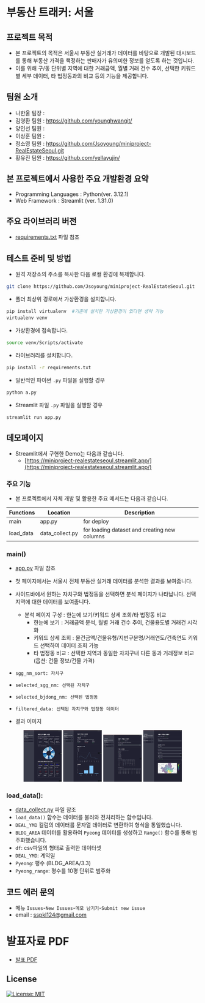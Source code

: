 # 부동산 트래커: 서울

## 프로젝트 목적
- 본 프로젝트의 목적은 서울시 부동산 실거래가 데이터를 바탕으로 개발된 대시보드를 통해 부동산 가격을 책정하는 판매자가 유의미한 정보를 얻도록 하는 것입니다.
- 이를 위해 구/동 단위별 지역에 대한 거래금액, 월별 거래 건수 추이, 선택한 키워드별 세부 데이터, 타 법정동과의 비교 등의 기능을 제공합니다.


## 팀원 소개
- 나한울 팀장 : 
- 김영환 팀원 : https://github.com/younghwangit/
- 양인선 팀원 : 
- 이상훈 팀원 : 
- 정소영 팀원 : https://github.com/Jsoyoung/miniproject-RealEstateSeoul.git
- 황유진 팀원 : https://github.com/yellayujin/



## 본 프로젝트에서 사용한 주요 개발환경 요약
  + Programming Languages : Python(ver. 3.12.1)
  + Web Framework : Streamlit (ver. 1.31.0)

## 주요 라이브러리 버전
  + [requirements.txt](requirements.txt) 파일 참조

## 테스트 준비 및 방법
- 원격 저장소의 주소를 복사한 다음 로컬 환경에 복제합니다.

```bash
git clone https://github.com/Jsoyoung/miniproject-RealEstateSeoul.git
```

- 폴더 최상위 경로에서 가상환경을 설치합니다.

```bash
pip install virtualenv  #기존에 설치한 가상환경이 있다면 생략 가능
virtualenv venv
```

- 가상환경에 접속합니다.
```bash
source venv/Scripts/activate
```

- 라이브러리를 설치합니다.
```bash
pip install -r requirements.txt
```

- 일반적인 파이썬 `.py` 파일을 실행할 경우
```bash
python a.py
```

- Streamlit 파일 `.py` 파일을 실행할 경우
```bash
streamlit run app.py
```

## 데모페이지
- Streamlit에서 구현한 Demo는 다음과 같습니다.
  + [https://miniproject-realestateseoul.streamlit.app/](https://miniproject-realestateseoul.streamlit.app/)

### 주요 기능
 - 본 프로젝트에서 자체 개발 및 활용한 주요 메서드는 다음과 같습니다.

| Functions | Location | Description |
|---|---|---|
| main | app.py  | for deploy |
| load_data | data_collect.py | for loading dataset and creating new columns |


### main()
- [app.py](app.py) 파일 참조
- 첫 페이지에서는 서울시 전체 부동산 실거래 데이터를 분석한 결과를 보여줍니다.
- 사이드바에서 원하는 자치구와 법정동을 선택하면 분석 페이지가 나타납니다. 선택 지역에 대한 데이터를 보여줍니다.
  - 분석 페이지 구성 : 한눈에 보기/키워드 상세 조회/타 법정동 비교
    - 한눈에 보기 : 거래금액 분석, 월별 거래 건수 추이, 건물용도별 거래건 시각화
    - 키워드 상세 조회 : 물건금액/건물유형/지번구분명/거래연도/건축연도 키워드 선택하여 데이터 조회 가능
    - 타 법정동 비교 : 선택한 지역과 동일한 자치구내 다른 동과 거래정보 비교(옵션: 건물 정보/건물 가격)
- `sgg_nm_sort: 자치구`
- `selected_sgg_nm: 선택된 자치구 `
- `selected_bjdong_nm: 선택된 법정동`
- `filtered_data: 선택된 자치구와 법정동 데이터`

- 결과 이미지
<p align = "center" width = "100%">
  <img src = "./image/image1.png" width = "20%">
  <img src = "./image/image2.png" width = "20%">
  <img src = "./image/image3.png" width = "20%">
  <img src = "./image/image4.png" width = "20%">
</p>


### load_data():
- [data_collect.py](data_collect.py) 파일 참조
- `load_data()` 함수는 데이터를 불러와 전처리하는 함수입니다.
- `DEAL_YMD` 컬럼의 데이터를 문자열 데이터로 변환하여 형식을 통일했습니다.
- `BLDG_AREA` 데이터를 활용하여 `Pyeong` 데이터를 생성하고 `Range()` 함수를 통해 범주화했습니다.
- `df`: csv파일의 형태로 출력한 데이터셋
- `DEAL_YMD`: 계약일
- `Pyeong`: 평수 (BLDG_AREA/3.3)
- `Pyeong_range`: 평수를 10평 단위로 범주화


## 코드 에러 문의 
- 메뉴 `Issues`-`New Issues`-`메모 남기기`-`Submit new issue`
- email : sspkl124@gmail.com


# 발표자료 PDF 
 + [발표 PDF](miniproject_4조.pdf)


## License
[![License: MIT](https://img.shields.io/badge/License-MIT-yellow.svg)](https://opensource.org/licenses/MIT)
